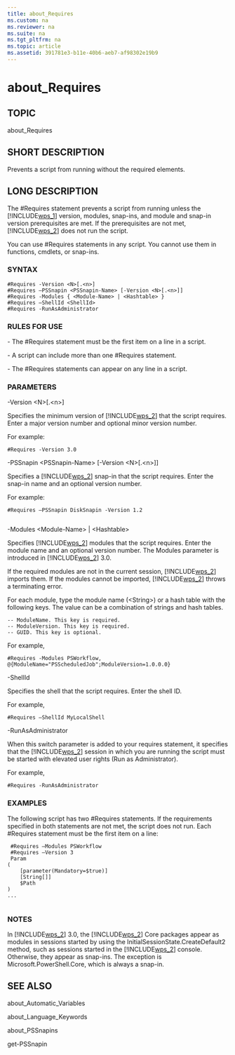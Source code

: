 ```yaml
---
title: about_Requires
ms.custom: na
ms.reviewer: na
ms.suite: na
ms.tgt_pltfrm: na
ms.topic: article
ms.assetid: 391781e3-b11e-40b6-aeb7-af98302e19b9
---
```

# about_Requires
## TOPIC  
 about\_Requires  
  
## SHORT DESCRIPTION  
 Prevents a script from running without the required elements.  
  
## LONG DESCRIPTION  
 The \#Requires statement prevents a script from running unless the [!INCLUDE[wps_1](../Token/wps_1_md.md)] version, modules, snap\-ins, and module and snap\-in version prerequisites are met. If the prerequisites are not met, [!INCLUDE[wps_2](../Token/wps_2_md.md)] does not run the script.  
  
 You can use \#Requires statements in any script. You cannot use them in functions, cmdlets, or snap\-ins.  
  
### SYNTAX  
  
```  
#Requires -Version <N>[.<n>]   
#Requires –PSSnapin <PSSnapin-Name> [-Version <N>[.<n>]]  
#Requires -Modules { <Module-Name> | <Hashtable> }   
#Requires –ShellId <ShellId>  
#Requires -RunAsAdministrator  
```  
  
### RULES FOR USE  
 \- The \#Requires statement must be the first item on a line in a script.  
  
 \- A script can include more than one \#Requires statement.  
  
 \- The \#Requires statements can appear on any line in a script.  
  
### PARAMETERS  
 \-Version \<N\>\[.\<n\>\]  
  
 Specifies the minimum version of [!INCLUDE[wps_2](../Token/wps_2_md.md)] that the script requires. Enter a major version number and optional minor version number.  
  
 For example:  
  
```  
#Requires -Version 3.0  
```  
  
 \-PSSnapin \<PSSnapin\-Name\> \[\-Version \<N\>\[.\<n\>\]\]  
  
 Specifies a [!INCLUDE[wps_2](../Token/wps_2_md.md)] snap\-in that the script requires. Enter the snap\-in name and an optional version number.  
  
 For example:  
  
```  
#Requires –PSSnapin DiskSnapin -Version 1.2  
  
```  
  
 \-Modules \<Module\-Name\> &#124; \<Hashtable\>  
  
 Specifies [!INCLUDE[wps_2](../Token/wps_2_md.md)] modules that the script requires. Enter the module name and an optional version number. The Modules parameter is introduced in [!INCLUDE[wps_2](../Token/wps_2_md.md)] 3.0.  
  
 If the required modules are not in the current session, [!INCLUDE[wps_2](../Token/wps_2_md.md)] imports them. If the modules cannot be imported, [!INCLUDE[wps_2](../Token/wps_2_md.md)] throws a terminating error.  
  
 For each module, type the module name \(\<String\>\) or a hash table with the following keys. The value can be a combination of strings and hash tables.  
  
```  
-- ModuleName. This key is required.  
-- ModuleVersion. This key is required.  
-- GUID. This key is optional.  
```  
  
 For example,  
  
```  
#Requires -Modules PSWorkflow, @{ModuleName="PSScheduledJob";ModuleVersion=1.0.0.0}  
```  
  
 \-ShellId  
  
 Specifies the shell that the script requires. Enter the shell ID.  
  
 For example,  
  
```  
#Requires –ShellId MyLocalShell  
```  
  
 \-RunAsAdministrator  
  
 When this switch parameter is added to your requires statement, it specifies that the [!INCLUDE[wps_2](../Token/wps_2_md.md)] session in which you are running the script must be started with elevated user rights \(Run as Administrator\).  
  
 For example,  
  
```  
#Requires -RunAsAdministrator  
```  
  
### EXAMPLES  
 The following script has two \#Requires statements. If the requirements specified in both statements are not met, the script does not run. Each \#Requires statement must be the first item on a line:  
  
```  
 #Requires –Modules PSWorkflow  
 #Requires –Version 3  
 Param  
(  
    [parameter(Mandatory=$true)]  
    [String[]]  
    $Path  
)  
...  
  
```  
  
### NOTES  
 In [!INCLUDE[wps_2](../Token/wps_2_md.md)] 3.0, the [!INCLUDE[wps_2](../Token/wps_2_md.md)] Core packages appear as modules in sessions started by using the InitialSessionState.CreateDefault2 method, such as sessions started in the [!INCLUDE[wps_2](../Token/wps_2_md.md)] console. Otherwise, they appear as snap\-ins. The exception is Microsoft.PowerShell.Core, which is always a snap\-in.  
  
## SEE ALSO  
 about\_Automatic\_Variables  
  
 about\_Language\_Keywords  
  
 about\_PSSnapins  
  
 get\-PSSnapin